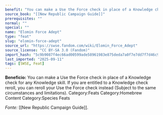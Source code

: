 ```yaml
---
benefit: "You can make a Use the Force check in place of a Knowledge check for any Knowledge skill. If you are entitled to a Knowledge check reroll, you can reroll your Use the Force check instead (Subject to the same circumstances and limitations). Category:Feats Category:Homebrew Content Category:Species Feats"
source_book: "[[New Republic Campaign Guide]]"
prerequisites: ""
normal: ""
special: ""
name: "Elomin Force Adept"
type: "feat"
slug: "elomin-force-adept"
source_url: "https://swse.fandom.com/wiki/Elomin_Force_Adept"
source_license: "CC BY-SA 3.0 (Fandom)"
import_hash: "5c9b9087f4ec66ad00599ade58961983e875deda7a0f7e7dd7f7d46c9d01ce6a"
last_imported: "2025-09-11"
tags: [SWSE, Feat]
---
```

**Beneficio:** You can make a Use the Force check in place of a Knowledge check for any Knowledge skill. If you are entitled to a Knowledge check reroll, you can reroll your Use the Force check instead (Subject to the same circumstances and limitations). Category:Feats Category:Homebrew Content Category:Species Feats

*Fonte:* [[New Republic Campaign Guide]].